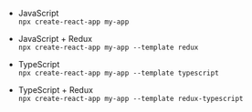 - JavaScript <br />
  `npx create-react-app my-app`

- JavaScript + Redux <br />
  `npx create-react-app my-app --template redux`

- TypeScript <br />
  `npx create-react-app my-app --template typescript`

- TypeScript + Redux <br />
  `npx create-react-app my-app --template redux-typescript`
